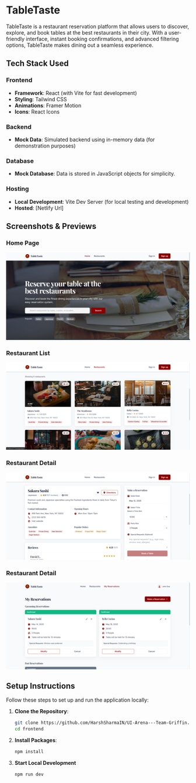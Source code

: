 # TableTaste

TableTaste is a restaurant reservation platform that allows users to discover, explore, and book tables at the best restaurants in their city. With a user-friendly interface, instant booking confirmations, and advanced filtering options, TableTaste makes dining out a seamless experience.

## Tech Stack Used

### Frontend
- **Framework**: React (with Vite for fast development)
- **Styling**: Tailwind CSS
- **Animations**: Framer Motion
- **Icons**: React Icons

### Backend
- **Mock Data**: Simulated backend using in-memory data (for demonstration purposes)

### Database
- **Mock Database**: Data is stored in JavaScript objects for simplicity.

### Hosting
- **Local Development**: Vite Dev Server (for local testing and development)
- **Hosted**: [Netlify Url]

## Screenshots & Previews

### Home Page
![Home Page](./public/HomePage.png)

### Restaurant List
![Restaurant List](./public/RestaurantPage.png)

### Restaurant Detail
![Restaurant Detail](./public/BookingPage.png)

### Restaurant Detail
![Booking Detail](./public/ReservationsPage.png)

## Setup Instructions

Follow these steps to set up and run the application locally:

1. **Clone the Repository**:
   ```bash
   git clone https://github.com/HarshSharmaIN/UI-Arena---Team-Griffin.git
   cd frontend
   ```
2. **Install Packages**:
   ```bash
   npm install
   ```
3. **Start Local Development**
   ```bash
   npm run dev
   ```
